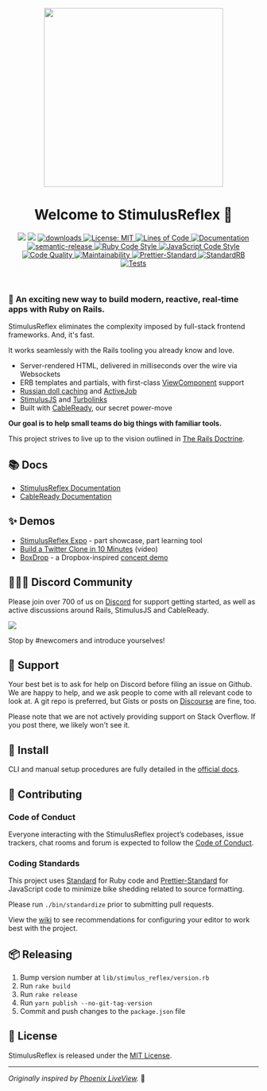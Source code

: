 <p align="center">
  <img src="https://gitcdn.link/repo/hopsoft/stimulus_reflex/master/assets/stimulus-reflex-logo-with-copy.svg" width="360" />
  <h1 align="center">Welcome to StimulusReflex 👋</h1>
  <p align="center">
    <img src="https://img.shields.io/gem/v/stimulus_reflex.svg?color=red" />
    <img src="https://img.shields.io/npm/v/stimulus_reflex.svg?color=blue" />
    <a href="https://www.npmjs.com/package/stimulus_reflex">
      <img alt="downloads" src="https://img.shields.io/npm/dm/stimulus_reflex.svg?color=blue" target="_blank" />
    </a>
    <a href="https://github.com/hopsoft/stimulus_reflex/blob/master/LICENSE">
      <img alt="License: MIT" src="https://img.shields.io/badge/license-MIT-brightgreen.svg" target="_blank" />
    </a>
    <a href="http://blog.codinghorror.com/the-best-code-is-no-code-at-all/" target="_blank">
      <img alt="Lines of Code" src="https://img.shields.io/badge/lines_of_code-1506-brightgreen.svg?style=flat" />
    </a>
    <a href="https://docs.stimulusreflex.com/" target="_blank">
      <img alt="Documentation" src="https://img.shields.io/badge/documentation-yes-brightgreen.svg" />
    </a>
    <br />
    <a href="#badge">
      <img alt="semantic-release" src="https://img.shields.io/badge/%20%20%F0%9F%93%A6%F0%9F%9A%80-semantic--release-e10079.svg">
    </a>
    <a href="https://github.com/testdouble/standard" target="_blank">
      <img alt="Ruby Code Style" src="https://img.shields.io/badge/Ruby_Code_Style-standard-brightgreen.svg" />
    </a>
    <a href="https://github.com/sheerun/prettier-standard" target="_blank">
      <img alt="JavaScript Code Style" src="https://img.shields.io/badge/JavaScript_Code_Style-prettier_standard-ff69b4.svg" />
    </a>
    <br />
    <a href="https://www.codacy.com/manual/hopsoft/stimulus_reflex/dashboard?utm_source=github.com&amp;utm_medium=referral&amp;utm_content=hopsoft/stimulus_reflex&amp;utm_campaign=Badge_Grade" target="_blank">
      <img alt="Code Quality" src="https://app.codacy.com/project/badge/Grade/d1d72a7060f5467b8696884351cf477f"/>
    </a>
    <a href="https://codeclimate.com/github/hopsoft/stimulus_reflex/maintainability" target="_blank">
      <img alt="Maintainability" src="https://api.codeclimate.com/v1/badges/2b24fdbd1ae37a24bedb/maintainability" />
    </a>
    <a target="_blank" rel="noopener noreferrer" href="https://github.com/hopsoft/stimulus_reflex/workflows/Prettier-Standard/badge.svg">
      <img src="https://github.com/hopsoft/stimulus_reflex/workflows/Prettier-Standard/badge.svg" alt="Prettier-Standard" style="max-width:100%;">
    </a>
    <a target="_blank" rel="noopener noreferrer" href="https://github.com/hopsoft/stimulus_reflex/workflows/StandardRB/badge.svg">
      <img src="https://github.com/hopsoft/stimulus_reflex/workflows/StandardRB/badge.svg" alt="StandardRB" style="max-width:100%;">
    </a>
    <a target="_blank" rel="noopener noreferrer" href="https://github.com/hopsoft/stimulus_reflex/workflows/Tests/badge.svg">
      <img src="https://github.com/hopsoft/stimulus_reflex/workflows/Tests/badge.svg" alt="Tests">
    </a>
  </p>
</p>
<br />


### 🎉 **An exciting new way to build modern, reactive, real-time apps with Ruby on Rails.**

StimulusReflex eliminates the complexity imposed by full-stack frontend frameworks.
And, it's fast.

It works seamlessly with the Rails tooling you already know and love.

- Server-rendered HTML, delivered in milliseconds over the wire via Websockets
- ERB templates and partials, with first-class [ViewComponent](https://github.com/github/view_component) support
- [Russian doll caching](https://edgeguides.rubyonrails.org/caching_with_rails.html#russian-doll-caching) and [ActiveJob](https://guides.rubyonrails.org/active_job_basics.html)
- [StimulusJS](https://stimulusjs.org/) and [Turbolinks](https://www.youtube.com/watch?v=SWEts0rlezA)
- Built with [CableReady](https://www.youtube.com/watch?v=dPzv2qsj5L8), our secret power-move

**Our goal is to help small teams do big things with familiar tools.**

This project strives to live up to the vision outlined in [The Rails Doctrine](https://rubyonrails.org/doctrine/).

## 📚 Docs

- [StimulusReflex Documentation](https://docs.stimulusreflex.com)
- [CableReady Documentation](https://cableready.stimulusreflex.com)

## ✨ Demos

- [StimulusReflex Expo](http://expo.stimulusreflex.com) - part showcase, part learning tool
- [Build a Twitter Clone in 10 Minutes](https://youtu.be/F5hA79vKE_E) (video)
- [BoxDrop](https://dropbox-clone-rails.herokuapp.com/) - a Dropbox-inspired [concept demo](https://github.com/marcoroth/boxdrop/)

## 👩‍👩‍👧 Discord Community

Please join over 700 of us on [Discord](https://discord.gg/XveN625) for support getting started, as well as active discussions around Rails, StimulusJS and CableReady.

![](https://img.shields.io/discord/629472241427415060)

Stop by #newcomers and introduce yourselves!

## 💙 Support

Your best bet is to ask for help on Discord before filing an issue on Github. We are happy to help, and we ask people to come with all relevant code to look at. A git repo is preferred, but Gists or posts on [Discourse](https://stimulus-reflex.discourse.group) are fine, too.

Please note that we are not actively providing support on Stack Overflow. If you post there, we likely won't see it.

## 🚀 Install

CLI and manual setup procedures are fully detailed in the [official docs](https://docs.stimulusreflex.com/setup).

## 🙏 Contributing

### Code of Conduct

Everyone interacting with the StimulusReflex project’s codebases, issue trackers, chat rooms and forum is expected to follow the [Code of Conduct](CODE_OF_CONDUCT.md).

### Coding Standards

This project uses [Standard](https://github.com/testdouble/standard) for Ruby code
and [Prettier-Standard](https://github.com/sheerun/prettier-standard) for JavaScript code to minimize bike shedding related to source formatting.

Please run `./bin/standardize` prior to submitting pull requests.

View the [wiki](https://github.com/hopsoft/stimulus_reflex/wiki/Editor-Configuration) to see recommendations for configuring your editor to work best with the project.

## 📦 Releasing

1. Bump version number at `lib/stimulus_reflex/version.rb`
1. Run `rake build`
1. Run `rake release`
1. Run `yarn publish --no-git-tag-version`
1. Commit and push changes to the `package.json` file

## 📝 License

StimulusReflex is released under the [MIT License](LICENSE.txt).

---

_Originally inspired by [Phoenix LiveView](https://youtu.be/Z2DU0qLfPIY?t=670)._ 🙌
